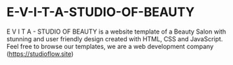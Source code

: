 # E-V-I-T-A-STUDIO-OF-BEAUTY
E V I T A - STUDIO OF BEAUTY is a website template of a Beauty Salon with stunning and user friendly design created with HTML, CSS and JavaScript. Feel free to browse our templates, we are a web development company (https://studioflow.site) 
